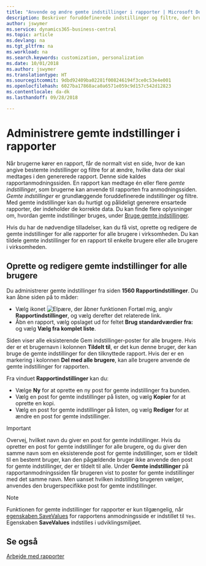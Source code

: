```yaml
---
title: "Anvende og ændre gemte indstillinger i rapporter | Microsoft Docs"
description: Beskriver foruddefinerede indstillinger og filtre, der bruges til at tilpasse en rapport og til at generere de korrekte data.
author: jswymer
ms.service: dynamics365-business-central
ms.topic: article
ms.devlang: na
ms.tgt_pltfrm: na
ms.workload: na
ms.search.keywords: customization, personalization
ms.date: 10/01/2018
ms.author: jswymer
ms.translationtype: HT
ms.sourcegitcommit: 9dbd92409ba02281f008246194f3ce0c53e4e001
ms.openlocfilehash: 6027ba17868aca0a6571e059c9d157c542d12823
ms.contentlocale: da-dk
ms.lasthandoff: 09/28/2018

---
```

# <a name="managing-saved-settings-on-reports"></a>Administrere gemte indstillinger i rapporter
Når brugerne kører en rapport, får de normalt vist en side, hvor de kan angive bestemte indstillinger og filtre for at ændre, hvilke data der skal medtages i den genererede rapport. Denne side kaldes rapportanmodningssiden. En rapport kan medtage én eller flere *gemte indstillinger*, som brugerne kan anvende til rapporten fra anmodningssiden. *Gemte indstillinger* er grundlæggende foruddefinerede indstillinger og filtre. Med gemte indstillinger kan du hurtigt og pålideligt generere ensartede rapporter, der indeholder de korrekte data. Du kan finde flere oplysninger om, hvordan gemte indstillinger bruges, under [Bruge gemte indstillinger](ui-work-report.md#SavedSettings).

Hvis du har de nødvendige tilladelser, kan du få vist, oprette og redigere de gemte indstillinger for alle rapporter for alle brugere i virksomheden. Du kan tildele gemte indstillinger for en rapport til enkelte brugere eller alle brugere i virksomheden.

<!-- 
## Apply saved settings to a report
1. Open the report.

   The report request page appears.    
2. In the **Saved Settings** section of the page, set the **Name** field  to the saved settings that you want to use.

   The **Saved Settings** section only appears if the report has been run before or if there are existing saved settings entries. The saved settings entry called **Last used options and filters** is always available. These settings are the option and filter values that were used the last time you ran the report.

-->

## <a name="create-and-modify-saved-settings-for-all-users"></a>Oprette og redigere gemte indstillinger for alle brugere
Du administrerer gemte indstillinger fra siden **1560 Rapportindstillinger**. Du kan åbne siden på to måder:
-   Vælg ikonet ![Elpære, der åbner funktionen Fortæl mig](media/ui-search/search_small.png "Fortæl mig, hvad du vil foretage dig"), angiv **Rapportindstillinger**, og vælg derefter det relaterede link.
-   Åbn en rapport, vælg opslaget ud for feltet **Brug standardværdier fra:** og vælg **Vælg fra komplet liste**.

Siden viser alle eksisterende Gem indstillinger-poster for alle brugere. Hvis der er et brugernavn i kolonnen **Tildelt til**, er det kun denne bruger, der kan bruge de gemte indstillinger for den tilknyttede rapport. Hvis der er en markering i kolonnen **Del med alle brugere**, kan alle brugere anvende de gemte indstillinger for rapporten.

Fra vinduet **Rapportindstillinger** kan du:
-   Vælge **Ny** for at oprette en ny post for gemte indstillinger fra bunden.
-   Vælg en post for gemte indstillinger på listen, og vælg **Kopier** for at oprette en kopi.
-   Vælg en post for gemte indstillinger på listen, og vælg **Rediger** for at ændre en post for gemte indstillinger.


> [!Important]
> Overvej, hvilket navn du giver en post for gemte indstillinger. Hvis du opretter en post for gemte indstillinger for alle brugere, og du giver den samme navn som en eksisterende post for gemte indstillinger, som er tildelt til en bestemt bruger, kan den pågældende bruger ikke anvende den post for gemte indstillinger, der er tildelt til alle.  Under **Gemte indstillinger** på rapportanmodningssiden får brugeren vist to poster for gemte indstillinger med det samme navn. Men uanset hvilken indstilling brugeren vælger, anvendes den brugerspecifikke post for gemte indstillinger.

> [!NOTE]
> Funktionen for gemte indstillinger for rapporter er kun tilgængelig, når [egenskaben SaveValues](https://docs.microsoft.com/en-us/dynamics-nav/savevalues-property) for rapportens anmodningsside er indstillet til `Yes`. Egenskaben **SaveValues** indstilles i udviklingsmiljøet.  

## <a name="see-also"></a>Se også
[Arbejde med rapporter](ui-work-report.md)  

